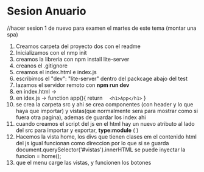 # Sesion Anuario
//hacer sesion 1 de nuevo para examen el martes de este tema (montar una spa)
1. Creamos carpeta del proyecto dos con el readme
2. Inicializamos con el nmp init
3. creamos la libreria con npm install lite-server
4. creanos el .gitignore
5. creamos el index.html e index.js
6. escribimos el "dev": "lite-server" dentro del packcage abajo del test
7. lazamos el servidor remoto con __npm run dev__
8. en index.html ->  <div class="root"></div>
9. en idex.js -> function app(){
                        return `  
                        <h1>App</h1>
                        `
                    }
10. se crea la carpeta src y ahi se crea componentes (con header y lo que haya que importar) y vistas(que normalmente sera para mostrar como si fuera otra pagina), ademas de guardar los index ahi                     
11. cuando creamos el script del js en el html hay un nuevo atributo al lado del src para importar y exportar, __type:module__ (<script src="index.js" type="module"></script> )
12. Hacemos la vista home, los divs que tienen clases em el contenido html del js igual funcionan como direccion por lo que si se guarda document.querySelector('#vistas').innerHTML se puede inyectar la funcion = home();
13. que el menu carge las vistas, y funcionen los botones